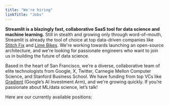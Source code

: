 ```yaml
---
title: "We're hiring"
linkTitle: "Jobs"
---
```


**Streamlit is a blazingly fast, collaborative SaaS tool for data science and
machine learning.** Still in stealth and growing only through word-of-mouth,
Streamlit is already the tool of choice at top data-driven companies like
[Stitch Fix](https://algorithms-tour.stitchfix.com/) and [Lime
Bikes](https://www.li.me/). We're working towards launching an open-source
architecture, and we're looking for passionate engineers who want to join us in
building the future of data science.

Based in the heart of San Francisco, we’re a diverse, collaborative team of
elite technologists from Google, X, Twitter, Carnegie Mellon Computer Science,
and Stanford Business School. We have funding from top VCs like
[Gradient](gradient.google) (Google’s AI Investment Arm), and we're growing
quickly. If you’re passionate about ML/data science, let’s talk!

Here are our currently available positions:

